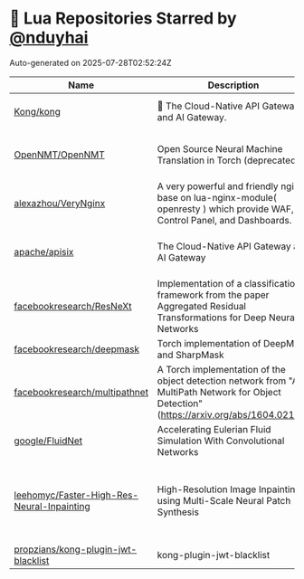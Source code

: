 # 🌟 Lua Repositories Starred by [@nduyhai](https://github.com/nduyhai)

Auto-generated on 2025-07-28T02:52:24Z

| Name | Description | Topics |
|------|-------------|-------|
| [Kong/kong](https://github.com/Kong/kong) | 🦍 The Cloud-Native API Gateway and AI Gateway. | [ai](https://github.com/topics/ai), [ai-gateway](https://github.com/topics/ai-gateway), [api-gateway](https://github.com/topics/api-gateway) |
| [OpenNMT/OpenNMT](https://github.com/OpenNMT/OpenNMT) | Open Source Neural Machine Translation in Torch (deprecated) | [deep-learning](https://github.com/topics/deep-learning), [lua](https://github.com/topics/lua), [machine-translation](https://github.com/topics/machine-translation) |
| [alexazhou/VeryNginx](https://github.com/alexazhou/VeryNginx) |  A very powerful and friendly  nginx base on lua-nginx-module( openresty ) which provide WAF, Control Panel, and Dashboards.  |  |
| [apache/apisix](https://github.com/apache/apisix) | The Cloud-Native API Gateway and AI Gateway | [api](https://github.com/topics/api), [api-gateway](https://github.com/topics/api-gateway), [api-management](https://github.com/topics/api-management) |
| [facebookresearch/ResNeXt](https://github.com/facebookresearch/ResNeXt) | Implementation of a classification framework from the paper Aggregated Residual Transformations for Deep Neural Networks |  |
| [facebookresearch/deepmask](https://github.com/facebookresearch/deepmask) | Torch implementation of DeepMask and SharpMask |  |
| [facebookresearch/multipathnet](https://github.com/facebookresearch/multipathnet) | A Torch implementation of the object detection network from "A MultiPath Network for Object Detection" (https://arxiv.org/abs/1604.02135) |  |
| [google/FluidNet](https://github.com/google/FluidNet) | Accelerating Eulerian Fluid Simulation With Convolutional Networks |  |
| [leehomyc/Faster-High-Res-Neural-Inpainting](https://github.com/leehomyc/Faster-High-Res-Neural-Inpainting) | High-Resolution Image Inpainting using Multi-Scale Neural Patch Synthesis | [deep-learning](https://github.com/topics/deep-learning), [deep-learning-papers](https://github.com/topics/deep-learning-papers), [machine-learning](https://github.com/topics/machine-learning) |
| [propzians/kong-plugin-jwt-blacklist](https://github.com/propzians/kong-plugin-jwt-blacklist) | kong-plugin-jwt-blacklist |  |

